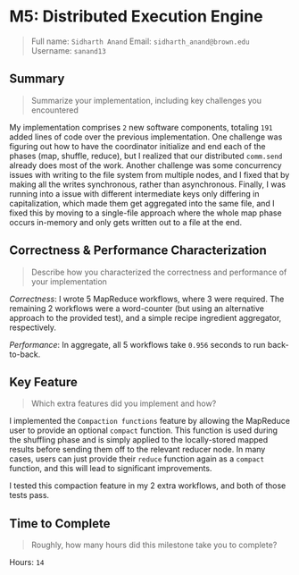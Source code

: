 # M5: Distributed Execution Engine
> Full name: `Sidharth Anand`
> Email:  `sidharth_anand@brown.edu`
> Username:  `sanand13`

## Summary
> Summarize your implementation, including key challenges you encountered

My implementation comprises `2` new software components, totaling `191` added lines of code over the previous implementation. One challenge was figuring out how to have the coordinator initialize and end each of the phases (map, shuffle, reduce), but I realized that our distributed `comm.send` already does most of the work. Another challenge was some concurrency issues with writing to the file system from multiple nodes, and I fixed that by making all the writes synchronous, rather than asynchronous. Finally, I was running into a issue with different intermediate keys only differing in capitalization, which made them get aggregated into the same file, and I fixed this by moving to a single-file approach where the whole map phase occurs in-memory and only gets written out to a file at the end.

## Correctness & Performance Characterization
> Describe how you characterized the correctness and performance of your implementation

*Correctness*: I wrote 5 MapReduce workflows, where 3 were required. The remaining 2 workflows were a word-counter (but using an alternative approach to the provided test), and a simple recipe ingredient aggregator, respectively.

*Performance*: In aggregate, all 5 workflows take `0.956` seconds to run back-to-back.

## Key Feature
> Which extra features did you implement and how?

I implemented the `Compaction functions` feature by allowing the MapReduce user to provide an optional `compact` function. This function is used during the shuffling phase and is simply applied to the locally-stored mapped results before sending them off to the relevant reducer node. In many cases, users can just provide their `reduce` function again as a `compact` function, and this will lead to significant improvements.

I tested this compaction feature in my 2 extra workflows, and both of those tests pass.

## Time to Complete
> Roughly, how many hours did this milestone take you to complete?

Hours: `14`

